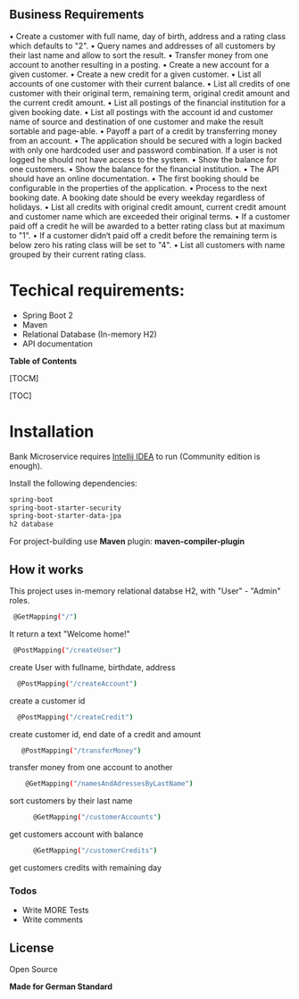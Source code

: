 ## Business Requirements

• Create a customer with full name, day of birth, address and a rating class which defaults to
"2".
• Query names and addresses of all customers by their last name and allow to sort the result.
• Transfer money from one account to another resulting in a posting.
• Create a new account for a given customer.
• Create a new credit for a given customer.
• List all accounts of one customer with their current balance.
• List all credits of one customer with their original term, remaining term, original credit
amount and the current credit amount.
• List all postings of the financial institution for a given booking date.
• List all postings with the account id and customer name of source and destination of one
customer and make the result sortable and page-able.
• Payoff a part of a credit by transferring money from an account.
• The application should be secured with a login backed with only one hardcoded user and
password combination. If a user is not logged he should not have access to the system.
• Show the balance for one customers.
• Show the balance for the financial institution.
• The API should have an online documentation.
• The first booking should be configurable in the properties of the application.
• Process to the next booking date. A booking date should be every weekday regardless of
holidays.
• List all credits with original credit amount, current credit amount and customer name which
are exceeded their original terms.
• If a customer paid off a credit he will be awarded to a better rating class but at maximum to
"1".
• If a customer didn‘t paid off a credit before the remaining term is below zero his rating class
will be set to "4".
• List all customers with name grouped by their current rating class.

# Techical requirements:

  - Spring Boot 2
  - Maven
  - Relational Database (In-memory H2)
  - API documentation



**Table of Contents**

[TOCM]

[TOC]


Installation
=============



Bank Microservice requires [Intellij IDEA](https://www.jetbrains.com/idea/download/#section=windows) to run (Community edition is enough).

Install the following dependencies:

```sh
spring-boot
spring-boot-starter-security
spring-boot-starter-data-jpa
h2 database
```
For project-building use **Maven** plugin:  **maven-compiler-plugin**

## How it works
This project uses in-memory relational databse H2, with "User" - "Admin" roles.

```sh
 @GetMapping("/")
```
It return a text "Welcome home!"


```sh
 @PostMapping("/createUser")
```
create User with fullname, birthdate, address

```sh
  @PostMapping("/createAccount")
```
create a customer id

```sh
  @PostMapping("/createCredit")
```
create customer id,  end date of a credit and  amount

```sh
   @PostMapping("/transferMoney")
```
transfer money from one account to another

```sh
    @GetMapping("/namesAndAdressesByLastName")
```
sort customers by their last name

```sh
	  @GetMapping("/customerAccounts")
```

get customers account with balance
```sh
	  @GetMapping("/customerCredits")
```
get customers credits with remaining day



### Todos

 - Write MORE Tests
 - Write comments

License
----

Open Source


**Made for German Standard**
